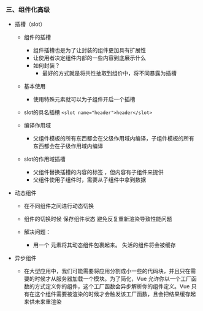 ### 三、组件化高级
- 插槽（slot）
	- 组件的插槽
		- 组件插槽也是为了让封装的组件更加具有扩展性
		- 让使用者决定组件内部的一些内容到底展示什么
		- 如何封装？ 
			- 最好的方式就是将共性抽取到组价中，将不同暴露为插槽
	- 基本使用
		- 使用特殊元素<slot>就可以为子组件开启一个插槽
	-  slot的具名插槽
		` <slot name="header">header</slot> `

	- 编译作用域

		- 父组件模板的所有东西都会在父级作用域内编译，子组件模板的所有东西都会在子级作用域内编译

	- slot的作用域插槽

		- 父组件替换插槽的内容的标签 ，但内容有子组件来提供
		- 父组件使用子组件时，需要从子组件中拿到数据

- 动态组件

	- 在不同组件之间进行动态切换
	- 组件的切换时候 保存组件状态 避免反复重新渲染导致性能问题
	- 解决问题：

		- 用一个 <keep-alive> 元素将其动态组件包裹起来。 失活的组件将会被缓存

- 异步组件

	- 在大型应用中，我们可能需要将应用分割成小一些的代码块，并且只在需要的时候才从服务器加载一个模块。为了简化，Vue 允许你以一个工厂函数的方式定义你的组件，这个工厂函数会异步解析你的组件定义。Vue 只有在这个组件需要被渲染的时候才会触发该工厂函数，且会把结果缓存起来供未来重渲染

